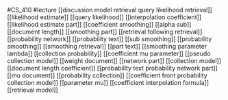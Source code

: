 #CS_410
#lecture
[[discussion model retrieval query likelihood retrieval]]
[[likelihood estimate]]
[[query likelihood]]
[[interpolation coefficient]]
[[likelihood estimate part]]
[[coefficient smoothing]]
[[alpha sub]]
[[document length]]
[[smoothing part]]
[[retrieval following retrieval]]
[[probability network]]
[[probability text]]
[[sub smoothing]]
[[probability smoothing]]
[[smoothing retrieval]]
[[part text]]
[[smoothing parameter lambda]]
[[collection probability]]
[[coefficient mu parameter]]
[[pseudo collection model]]
[[weight document]]
[[network part]]
[[collection model]]
[[document length coefficient]]
[[probability text probability network part]]
[[mu document]]
[[probability collection]]
[[coefficient front probability collection model]]
[[parameter mu]]
[[coefficient interpolation formula]]
[[retrieval model]]
